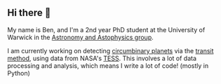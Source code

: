 ## Hi there 👋

<!--
**bdrdavies/bdrdavies** is a ✨ _special_ ✨ repository because its `README.md` (this file) appears on your GitHub profile.

Here are some ideas to get you started:

- 🔭 I’m currently working on ...
- 🌱 I’m currently learning ...
- 👯 I’m looking to collaborate on ...
- 🤔 I’m looking for help with ...
- 💬 Ask me about ...
- 📫 How to reach me: ...
- 😄 Pronouns: ...
- ⚡ Fun fact: ...
-->

My name is Ben, and I'm a 2nd year PhD student at the University of Warwick in the [Astronomy and Astophysics group](https://warwick.ac.uk/fac/sci/physics/research/astro/).

I am currently working on detecting [circumbinary planets](https://en.wikipedia.org/wiki/Circumbinary_planet) via the [transit method](https://en.wikipedia.org/wiki/Astronomical_transit), using data from NASA's [TESS](https://heasarc.gsfc.nasa.gov/docs/tess/). This involves a lot of data processing and analysis, which means I write a lot of code! (mostly in Python)
